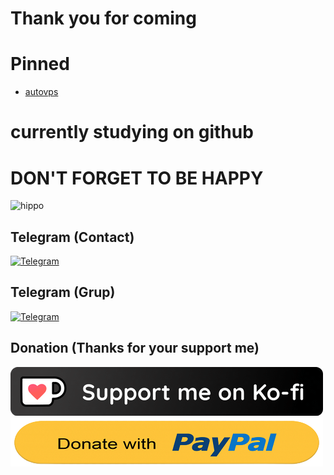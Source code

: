 # Thank you for coming
# Pinned
- [autovps](https://github.com/givpn/autovps)
# currently studying on github
# DON'T FORGET TO BE HAPPY
![hippo](https://media.giphy.com/media/xpipBcvgSTptK/giphy.gif)


## Telegram (Contact)
[![Telegram](https://media.giphy.com/media/ya4eevXU490Iw/giphy.gif)](https://t.me/givpn/)
## Telegram (Grup)
[![Telegram](https://media.giphy.com/media/ya4eevXU490Iw/giphy.gif)](https://t.me/givpn_grup/)


## Donation (Thanks for your support me)
[![Ko-fi donate button](https://raw.githubusercontent.com/givpn/givpn/main/ko-fi-donate.png)](https://ko-fi.com/givpn11)
[![PayPal donate button](https://raw.githubusercontent.com/givpn/givpn/main/paypal-donate.png)](https://paypal.me/givpn11)
